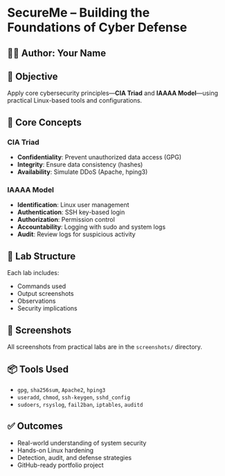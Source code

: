 # SecureMe – Building the Foundations of Cyber Defense

## 👨‍💻 Author: Your Name  
## 🎯 Objective
Apply core cybersecurity principles—**CIA Triad** and **IAAAA Model**—using practical Linux-based tools and configurations.

## 🧠 Core Concepts

### CIA Triad
- **Confidentiality**: Prevent unauthorized data access (GPG)
- **Integrity**: Ensure data consistency (hashes)
- **Availability**: Simulate DDoS (Apache, hping3)

### IAAAA Model
- **Identification**: Linux user management
- **Authentication**: SSH key-based login
- **Authorization**: Permission control
- **Accountability**: Logging with sudo and system logs
- **Audit**: Review logs for suspicious activity

## 🧪 Lab Structure

Each lab includes:
- Commands used
- Output screenshots
- Observations
- Security implications

## 📸 Screenshots

All screenshots from practical labs are in the `screenshots/` directory.

## 📦 Tools Used
- `gpg`, `sha256sum`, `Apache2`, `hping3`
- `useradd`, `chmod`, `ssh-keygen`, `sshd_config`
- `sudoers`, `rsyslog`, `fail2ban`, `iptables`, `auditd`

## ✅ Outcomes
- Real-world understanding of system security
- Hands-on Linux hardening
- Detection, audit, and defense strategies
- GitHub-ready portfolio project
